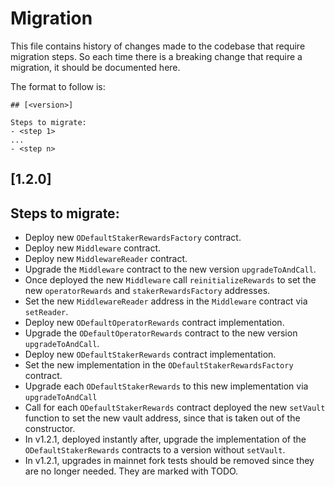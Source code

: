 # Migration

This file contains history of changes made to the codebase that require migration steps. So each time there is a breaking change that require a migration, it should be documented here.

The format to follow is:

```
## [<version>]

Steps to migrate:
- <step 1>
...
- <step n>
```

## [1.2.0]

## Steps to migrate:

- Deploy new `ODefaultStakerRewardsFactory` contract.
- Deploy new `Middleware` contract.
- Deploy new `MiddlewareReader` contract.
- Upgrade the `Middleware` contract to the new version `upgradeToAndCall`.
- Once deployed the new `Middleware` call `reinitializeRewards` to set the new `operatorRewards` and `stakerRewardsFactory` addresses.
- Set the new `MiddlewareReader` address in the `Middleware` contract via `setReader`.
- Deploy new `ODefaultOperatorRewards` contract implementation.
- Upgrade the `ODefaultOperatorRewards` contract to the new version `upgradeToAndCall`.
- Deploy new `ODefaultStakerRewards` contract implementation.
- Set the new implementation in the `ODefaultStakerRewardsFactory` contract.
- Upgrade each `ODefaultStakerRewards` to this new implementation via `upgradeToAndCall`
- Call for each `ODefaultStakerRewards` contract deployed the new `setVault` function to set the new vault address, since that is taken out of the constructor.
- In v1.2.1, deployed instantly after, upgrade the implementation of the `ODefaultStakerRewards` contracts to a version without `setVault`.
- In v1.2.1, upgrades in mainnet fork tests should be removed since they are no longer needed. They are marked with TODO.
